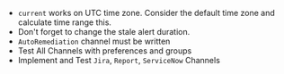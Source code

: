- `current` works on UTC time zone.  Consider the default time zone and calculate time range this.
- Don't forget to change the stale alert duration.
- `AutoRemediation` channel must be written
- Test All Channels with preferences and groups
- Implement  and Test `Jira`, `Report`, `ServiceNow` Channels